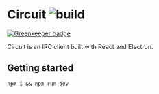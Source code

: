 # Circuit ![build](https://travis-ci.org/eivhyl/Circuit.svg?branch=develop)

[![Greenkeeper badge](https://badges.greenkeeper.io/hyldmo/Circuit.svg)](https://greenkeeper.io/)

Circuit is an IRC client built with React and Electron.

## Getting started

`npm i && npm run dev`
